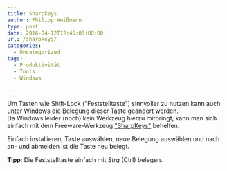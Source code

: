 ```yaml
---
title: Sharpkeys
author: Philipp Weißmann
type: post
date: 2016-04-12T12:45:03+00:00
url: /sharpkeys/
categories:
  - Uncategorized
tags:
  - Produktivität
  - Tools
  - Windows

---
```

Um Tasten wie Shift-Lock ("Feststelltaste") sinnvoller zu nutzen kann auch unter Windows die Belegung dieser Taste geändert werden.  
Da Windows leider (noch) kein Werkzeug hierzu mitbringt, kann man sich einfach mit dem Freeware-Werkzeug ["SharpKeys"][1] behelfen.

Einfach installieren, Taste auswählen, neue Belegung auswählen und nach an- und abmelden ist die Taste neu belegt.

**Tipp**: Die Feststelltaste einfach mit _Strg_ (Ctrl) belegen.

 [1]: https://github.com/randyrants/sharpkeys